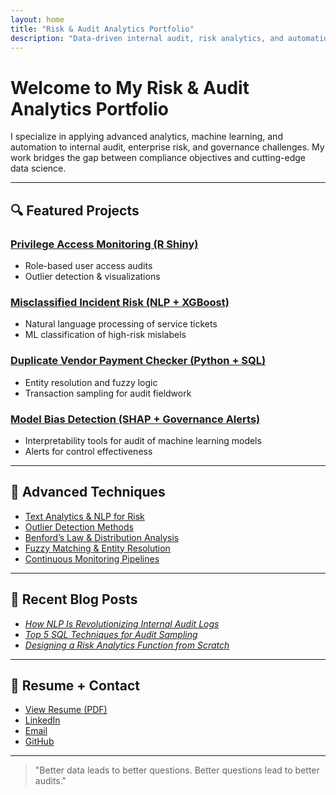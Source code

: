 ```yaml
---
layout: home
title: "Risk & Audit Analytics Portfolio"
description: "Data-driven internal audit, risk analytics, and automation projects by G. Seth Neifert"
---
```


# Welcome to My Risk & Audit Analytics Portfolio

I specialize in applying advanced analytics, machine learning, and automation to internal audit, enterprise risk, and governance challenges. My work bridges the gap between compliance objectives and cutting-edge data science.

---

## 🔍 Featured Projects

### [Privilege Access Monitoring (R Shiny)](/projects/privileged-access-monitoring.md)
- Role-based user access audits
- Outlier detection & visualizations

### [Misclassified Incident Risk (NLP + XGBoost)](/projects/incident-risk-nlp.md)
- Natural language processing of service tickets
- ML classification of high-risk mislabels

### [Duplicate Vendor Payment Checker (Python + SQL)](/projects/duplicate-vendor-checker.md)
- Entity resolution and fuzzy logic
- Transaction sampling for audit fieldwork

### [Model Bias Detection (SHAP + Governance Alerts)](/projects/model-bias-detection)
- Interpretability tools for audit of machine learning models
- Alerts for control effectiveness

---

## 🧠 Advanced Techniques

- [Text Analytics & NLP for Risk](/techniques/nlp-risk)
- [Outlier Detection Methods](/techniques/outlier-detection)
- [Benford’s Law & Distribution Analysis](/techniques/benfords-law)
- [Fuzzy Matching & Entity Resolution](/techniques/fuzzy-matching)
- [Continuous Monitoring Pipelines](/techniques/monitoring)

---

## 📖 Recent Blog Posts

- *[How NLP Is Revolutionizing Internal Audit Logs](/blog/nlp-audit-logs)*
- *[Top 5 SQL Techniques for Audit Sampling](/blog/sql-audit-sampling)*
- *[Designing a Risk Analytics Function from Scratch](/blog/building-risk-analytics)*

---

## 📄 Resume + Contact

- [View Resume (PDF)](/assets/GSN_resume.pdf)
- [LinkedIn](https://www.linkedin.com/in/gsethneifert)
- [Email](mailto:sethneifert@example.com)
- [GitHub](https://github.com/yourusername)

---

> "Better data leads to better questions. Better questions lead to better audits."

